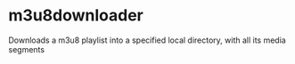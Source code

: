 m3u8downloader
==============

Downloads a m3u8 playlist into a specified local directory, with all its media segments
